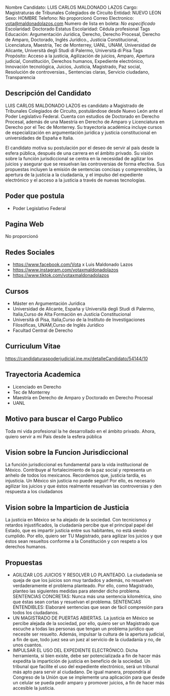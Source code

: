 Nombre Candidato: LUIS CARLOS MALDONADO LAZOS
Cargo: Magistraturas de Tribunales Colegiados de Circuito
Entidad: NUEVO LEON
Sexo: HOMBRE
Telefono: No proporcionó
Correo Electronico: vota@maldonadolazos.com
Numero de lista en boleta: *No especificado*
Escolaridad: Doctorado
Estatus Escolaridad: Cédula profesional
Tags Educación: Argumentación Jurídica, Derecho, Derecho Procesal, Derecho de Amparo, Doctorado, Inglés Jurídico., Justicia Constitucional, Licenciatura, Maestría, Tec de Monterrey, UANL, UNAM, Universidad de Alicante, Università degli Studi di Palermo, Università di Pisa
Tags Propósito: Acceso a la justicia, Agilización de juicios, Amparo, Apertura judicial, Constitución, Derechos humanos, Expediente electrónico, Innovación tecnológica, Juicios, Justicia, Magistrado, Paz social, Resolución de controversias., Sentencias claras, Servicio ciudadano, Transparencia


## Descripción del Candidato 

LUIS CARLOS MALDONADO LAZOS es candidato a Magistrado de Tribunales Colegiados de Circuito, postulándose desde Nuevo León ante el Poder Legislativo Federal. Cuenta con estudios de Doctorado en Derecho Procesal, además de una Maestría en Derecho de Amparo y Licenciatura en Derecho por el Tec de Monterrey. Su trayectoria académica incluye cursos de especialización en argumentación jurídica y justicia constitucional en universidades de España e Italia.

El candidato motiva su postulación por el deseo de servir al país desde la esfera pública, después de una carrera en el ámbito privado. Su visión sobre la función jurisdiccional se centra en la necesidad de agilizar los juicios y asegurar que se resuelvan las controversias de forma efectiva. Sus propuestas incluyen la emisión de sentencias concisas y comprensibles, la apertura de la justicia a la ciudadanía, y el impulso del expediente electrónico y el acceso a la justicia a través de nuevas tecnologías.


## Poder que postula

- Poder Legislativo Federal


## Pagina Web

No proporcionó


## Redes Sociales

- https://www.facebook.com/Vota x Luis Maldonado Lazos
- https://www.instagram.com/votaxmaldonadolazos
- https://www.tiktok.com/votaxmaldonadolazos


## Cursos

- Máster en Argumentación Jurídica
- Universidad de Alicante, España y Università degli Studi di Palermo, Italia,Curso de Alta Formación en Justicia Constitucional
- Università di Pisa, Italia,Curso  de la  Instituto de Investigaciones Filosóficas, UNAM,Curso de Inglés Jurídico
- Facultad Central de Derecho


## Curriculum Vitae

https://candidaturaspoderjudicial.ine.mx/detalleCandidato/54144/10


## Trayectoria Academica

- Licenciado en Derecho
- Tec de Monterrey
- Maestría en Derecho de Amparo y Doctorado en Derecho Procesal
- UANL


## Motivo para buscar el Cargo Publico

Toda mi vida profesional la he desarrollado en el ámbito privado. Ahora, quiero servir a mi País desde la esfera pública


## Vision sobre la Funcion Jurisdiccional

La función jurisdiccional es fundamental para la vida institucional de México. Contribuye al fortalecimiento de la paz social y representa un anhelo de todos los mexicanos. Recordemos que, justicia tardía, es injusticia. Un México sin justicia no puede seguir! Por ello, es necesario agilizar los juicios y que éstos realmente resuelvan las controversias y den respuesta a los ciudadanos


## Vision sobre la Imparticion de Justicia

La justicia en México se ha alejado de la sociedad. Con tecnicismos y retardos injustificados, la ciudadanía percibe que el principal papel del Estado, que es impartir justicia entre sus habitantes, no está siendo cumplido. Por ello, quiero ser TU Magistrado, para agilizar los juicios y que éstos sean resueltos conforme a la Constitución y con respeto a los derechos humanos.


## Propuestas

- AGILIZAR LOS JUICIOS Y RESOLVER LO PLANTEADO. La ciudadanía se queja de que los juicios son muy tardados y además, no resuelven verdaderamente el problema planteado. Por ello, como Magistrado, planteo las siguientes medidas para atender dicho problema. SENTENCIAS CONCRETAS: Nunca más una sentencia kilométrica, sino que éstas sean cortas y resuelvan el problema. SENTENCIAS ENTENDIBLES: Elaboraré sentencias que sean de fácil compresión para todos los ciudadanos.
- UN MAGISTRADO DE PUERTAS ABIERTAS. La justicia en México se percibe alejada de la sociedad, por ello, quiero ser un Magistrado que escuche a todas las personas que tengan un problema jurídico que necesite ser resuelto. Además, impulsar la cultura de la apertura judicial, a fin de que, todo juez sea un juez al servicio de la ciudadanía y no, de unos cuantos.
- IMPULSAR EL USO DEL EXPEDIENTE ELECTRÓNICO. Dicha herramienta, si bien existe, debe ser potencializada a fin de hacer más expedita la impartición de justicia en beneficio de la sociedad. Un tribunal que facilite el uso del expediente electrónico, será un tribunal más apto para servir al ciudadano. De igual manera, propondría al Congreso de la Unión que se implemente una aplicación para que desde un celular se pueda pedir amparo y promover juicios, a fin de hacer más accesible la justicia.

